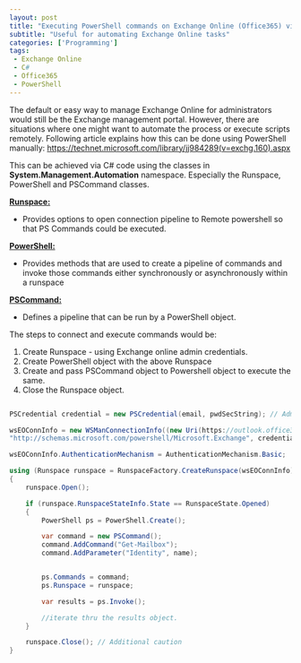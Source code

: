 ```yaml
---
layout: post
title: "Executing PowerShell commands on Exchange Online (Office365) via C#"
subtitle: "Useful for automating Exchange Online tasks"
categories: ['Programming']
tags:
 - Exchange Online
 - C#
 - Office365
 - PowerShell
---
```


The default or easy way to manage Exchange Online for administrators would still be the Exchange management portal. However, there are situations where one might want to automate the process or execute scripts remotely. Following article explains how this can be done using PowerShell manually: https://technet.microsoft.com/library/jj984289(v=exchg.160).aspx

This can be achieved via C# code using the classes in **System.Management.Automation** namespace. Especially the Runspace, PowerShell and PSCommand classes.

**[Runspace:](https://msdn.microsoft.com/en-us/library/system.management.automation.runspaces.runspace(v=vs.85).aspx)**
 - Provides options to open connection pipeline to Remote powershell so that PS Commands could be executed.

**[PowerShell:]( https://msdn.microsoft.com/en-us/library/system.management.automation.powershell(v=vs.85).aspx)**

- Provides methods that are used to create a pipeline of commands and invoke those commands either synchronously or asynchronously within a runspace

**[PSCommand:](https://msdn.microsoft.com/en-us/library/system.management.automation.pscommand(v=vs.85).aspx)**

 - Defines a pipeline that can be run by a PowerShell object.

The steps to connect and execute commands would be:

 1. Create Runspace - using Exchange online admin credentials.
 2. Create PowerShell object with the above Runspace
 3. Create and pass PSCommand object to Powershell object to execute the same.
 4. Close the Runspace object.


```c#

PSCredential credential = new PSCredential(email, pwdSecString); // Admin email and pwd

wsEOConnInfo = new WSManConnectionInfo((new Uri(https://outlook.office365.com/powershell-liveid/)),
"http://schemas.microsoft.com/powershell/Microsoft.Exchange", credential);

wsEOConnInfo.AuthenticationMechanism = AuthenticationMechanism.Basic;

using (Runspace runspace = RunspaceFactory.CreateRunspace(wsEOConnInfo))
{
    runspace.Open();

    if (runspace.RunspaceStateInfo.State == RunspaceState.Opened)
    {
        PowerShell ps = PowerShell.Create();

        var command = new PSCommand();
        command.AddCommand("Get-Mailbox");
        command.AddParameter("Identity", name);


        ps.Commands = command;
        ps.Runspace = runspace;

        var results = ps.Invoke();

        //iterate thru the results object.
    }

    runspace.Close(); // Additional caution 
}

```


